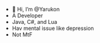 - 👋 Hi, I’m @Yarukon
- A Developer
- Java, C#, and Lua
- Hav mental issue like depression
- Not MtF
